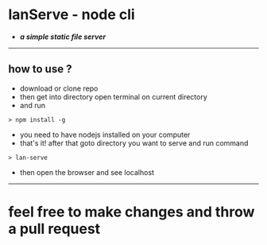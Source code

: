 # lanServe - node cli  
  - ***a simple static file server***

----
## how to use ?
 
  - download or clone repo
  - then get into directory open terminal on current directory
  -  and run 
  ```
  > npm install -g
  ```
- you need to have nodejs installed on your computer
- that's it! after that goto directory you want to serve and run command
 ```
 > lan-serve
 ```
- then open the browser and see localhost
----
# feel free to make changes and throw a pull request 

